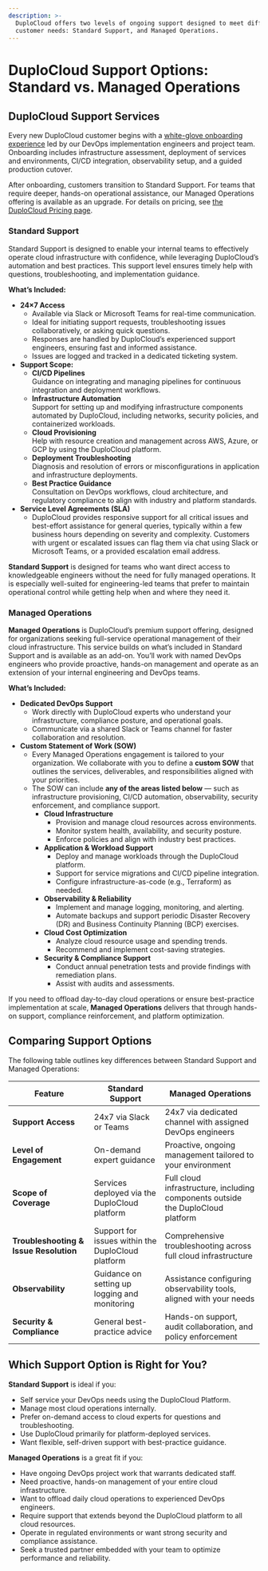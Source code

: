 ```yaml
---
description: >-
  DuploCloud offers two levels of ongoing support designed to meet different
  customer needs: Standard Support, and Managed Operations.
---
```


# DuploCloud Support Options: Standard vs. Managed Operations

## **DuploCloud Support Services**

Every new DuploCloud customer begins with a [white-glove onboarding experience](duplocloud-onboarding.md) led by our DevOps implementation engineers and project team. Onboarding includes infrastructure assessment, deployment of services and environments, CI/CD integration, observability setup, and a guided production cutover.

After onboarding, customers transition to Standard Support. For teams that require deeper, hands-on operational assistance, our Managed Operations offering is available as an upgrade. For details on pricing, see [the DuploCloud Pricing page](https://duplocloud.com/pricing/).

### **Standard Support**&#x20;

Standard Support is designed to enable your internal teams to effectively operate cloud infrastructure with confidence, while leveraging DuploCloud’s automation and best practices. This support level ensures timely help with questions, troubleshooting, and implementation guidance.

**What’s Included:**

* **24×7 Access**&#x20;
  * Available via Slack or Microsoft Teams for real-time communication.
  * Ideal for initiating support requests, troubleshooting issues collaboratively, or asking quick questions.
  * Responses are handled by DuploCloud’s experienced support engineers, ensuring fast and informed assistance.
  * Issues are logged and tracked in a dedicated ticketing system.
* **Support Scope:**&#x20;
  * **CI/CD Pipelines**\
    Guidance on integrating and managing pipelines for continuous integration and deployment workflows.
  * **Infrastructure Automation**\
    Support for setting up and modifying infrastructure components automated by DuploCloud, including networks, security policies, and containerized workloads.
  * **Cloud Provisioning**\
    Help with resource creation and management across AWS, Azure, or GCP by using the DuploCloud platform.
  * **Deployment Troubleshooting**\
    Diagnosis and resolution of errors or misconfigurations in application and infrastructure deployments.
  * **Best Practice Guidance**\
    Consultation on DevOps workflows, cloud architecture, and regulatory compliance to align with industry and platform standards.
* **Service Level Agreements (SLA)**
  * DuploCloud provides responsive support for all critical issues and best-effort assistance for general queries, typically within a few business hours depending on severity and complexity. Customers with urgent or escalated issues can flag them via chat using Slack or Microsoft Teams, or a provided escalation email address.

**Standard Support** is designed for teams who want direct access to knowledgeable engineers without the need for fully managed operations. It is especially well-suited for engineering-led teams that prefer to maintain operational control while getting help when and where they need it.

### **Managed Operations**

**Managed Operations** is DuploCloud’s premium support offering, designed for organizations seeking full-service operational management of their cloud infrastructure. This service builds on what’s included in Standard Support and is available as an add-on. You’ll work with named DevOps engineers who provide proactive, hands-on management and operate as an extension of your internal engineering and DevOps teams.

**What’s Included:**

* **Dedicated DevOps Support**
  * Work directly with DuploCloud experts who understand your infrastructure, compliance posture, and operational goals.
  * Communicate via a shared Slack or Teams channel for faster collaboration and resolution.
* **Custom Statement of Work (SOW)**
  * Every Managed Operations engagement is tailored to your organization. We collaborate with you to define a **custom SOW** that outlines the services, deliverables, and responsibilities aligned with your priorities.
  * The SOW can include **any of the areas listed below** — such as infrastructure provisioning, CI/CD automation, observability, security enforcement, and compliance support.
    * **Cloud Infrastructure**
      * Provision and manage cloud resources across environments.
      * Monitor system health, availability, and security posture.
      * Enforce policies and align with industry best practices.
    * **Application & Workload Support**
      * Deploy and manage workloads through the DuploCloud platform.
      * Support for service migrations and CI/CD pipeline integration.
      * Configure infrastructure-as-code (e.g., Terraform) as needed.
    * **Observability & Reliability**
      * Implement and manage logging, monitoring, and alerting.
      * Automate backups and support periodic Disaster Recovery (DR) and Business Continuity Planning (BCP) exercises.
    * **Cloud Cost Optimization**
      * Analyze cloud resource usage and spending trends.
      * Recommend and implement cost-saving strategies.
    * **Security & Compliance Support**
      * Conduct annual penetration tests and provide findings with remediation plans.
      * Assist with audits and assessments.

If you need to offload day-to-day cloud operations or ensure best-practice implementation at scale, **Managed Operations** delivers that through hands-on support, compliance reinforcement, and platform optimization.

## **Comparing Support Options**

The following table outlines key differences between Standard Support and Managed Operations:

| **Feature**                            | **Standard Support**                              | **Managed Operations**                                                          |
| -------------------------------------- | ------------------------------------------------- | ------------------------------------------------------------------------------- |
| **Support Access**                     | 24x7 via Slack or Teams                           | 24x7 via dedicated channel with assigned DevOps engineers                       |
| **Level of Engagement**                | On-demand expert guidance                         | Proactive, ongoing management tailored to your environment                      |
| **Scope of Coverage**                  | Services deployed via the DuploCloud platform     | Full cloud infrastructure, including components outside the DuploCloud platform |
| **Troubleshooting & Issue Resolution** | Support for issues within the DuploCloud platform | Comprehensive troubleshooting across full cloud infrastructure                  |
| **Observability**                      | Guidance on setting up logging and monitoring     | Assistance configuring observability tools, aligned with your needs             |
| **Security & Compliance**              | General best-practice advice                      | Hands-on support, audit collaboration, and policy enforcement                   |

## **Which Support Option is Right for You?**

**Standard Support** is ideal if you:

* Self service your DevOps needs using the DuploCloud Platform.
* Manage most cloud operations internally.
* Prefer on-demand access to cloud experts for questions and troubleshooting.
* Use DuploCloud primarily for platform-deployed services.
* Want flexible, self-driven support with best-practice guidance.

**Managed Operations** is a great fit if you:

* Have ongoing DevOps project work that warrants dedicated staff.
* Need proactive, hands-on management of your entire cloud infrastructure.
* Want to offload daily cloud operations to experienced DevOps engineers.
* Require support that extends beyond the DuploCloud platform to all cloud resources.
* Operate in regulated environments or want strong security and compliance assistance.
* Seek a trusted partner embedded with your team to optimize performance and reliability.

